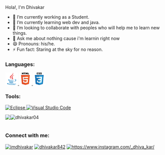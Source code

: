 Hola!, I'm Dhivakar

- 🔭 I’m currently working as a Student.
- 🌱 I’m currently learning web dev and java.
- 👯 I’m looking to collaborate with peoples who will help me to learn new things.
- 💬 Ask me about nothing cause i'm learnin right now
- 😄 Pronouns: his/he.
- ⚡ Fun fact: Staring at the sky for no reason.

<h3 align="left">Languages:</h3>
<p align="left">

  <a href="https://www.java.com" target="_blank">
    <img
      src="https://raw.githubusercontent.com/devicons/devicon/master/icons/java/java-original.svg"
      alt="java"
      width="40"
      height="40"
    />
  </a>
  
  <a href="https://html.com/" target="_blank">
    <img
      src="https://raw.githubusercontent.com/devicons/devicon/master/icons/html5/html5-original-wordmark.svg"
      alt="html5"
      width="40"
      height="40"
    />
  </a>
  
  <a href="" target="_blank">
    <img
      src="https://raw.githubusercontent.com/devicons/devicon/master/icons/css3/css3-original-wordmark.svg"
      alt="css3"
      width="40"
      height="40"
    />
  </a>
</p>
<h3 align="left">Tools:</h3>
<p align="left">
<a href="" target="_blank">
    <img
      src="https://icons.iconarchive.com/icons/papirus-team/papirus-apps/96/eclipse-icon.png"
      alt="Eclipse"
      width="40"
      height="40"
    />
  </a>
  
  <a href="" target="_blank">
    <img
      src="https://icons.iconarchive.com/icons/papirus-team/papirus-apps/128/visual-studio-code-icon.png"
      alt="Visual Studio Code"
      width="40"
      height="40"
    />
  </a>
 
</p>
<table>
<tr  align="top"  padding="10">
<img
src="https://github-readme-stats.vercel.app/api?username=dhivakar04&&show_icons=true&title_color=ffffff&icon_color=bb2acf&text_color=daf7dc&bg_color=151515"
/>
<img
align="top"
src="https://github-readme-stats.vercel.app/api/top-langs?username=dhivakar04&show_icons=true&locale=en&layout=compact"
alt="dhivakar04"
/>
</tr>
</table>

<h3 align="left">Connect with me:</h3>

<a href="https://twitter.com/imdhivakar" target="blank"><img align="center" src="https://cdn.jsdelivr.net/npm/simple-icons@3.0.1/icons/twitter.svg" alt="imdhivakar" height="30" width="40" /></a>
<a href="https://www.hackerrank.com/dhivakar842" target="blank"><img align="center" src="https://cdn.jsdelivr.net/npm/simple-icons@3.0.1/icons/hackerrank.svg" alt="dhivakar842" height="30" width="40" /></a>
<a href="https://www.instagram.com/_dhiva_kar/" target="blank"><img align="center" src="https://cdn.jsdelivr.net/npm/simple-icons@3.0.1/icons/instagram.svg" alt="https://www.instagram.com/_dhiva_kar/" height="30" width="40" /></a>
</p>
